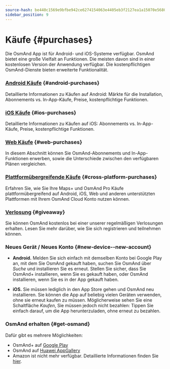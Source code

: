 ```yaml
---
source-hash: be440c1569e9bfbe942ce6274154063e4405eb3f2127ea1a15070e5680537c7c
sidebar_position: 9
---
```


# Käufe {#purchases}

Die OsmAnd App ist für Android- und iOS-Systeme verfügbar. OsmAnd bietet eine große Vielfalt an Funktionen. Die meisten davon sind in einer kostenlosen Version der Anwendung verfügbar. Die kostenpflichtigen OsmAnd-Dienste bieten erweiterte Funktionalität.

### [Android Käufe](./android.md) {#android-purchases}

Detaillierte Informationen zu Käufen auf Android: Märkte für die Installation, Abonnements vs. In-App-Käufe, Preise, kostenpflichtige Funktionen.

### [iOS Käufe](./ios.md) {#ios-purchases}

Detaillierte Informationen zu Käufen auf iOS: Abonnements vs. In-App-Käufe, Preise, kostenpflichtige Funktionen.

### [Web Käufe](./web.md) {#web-purchases}

In diesem Abschnitt können Sie OsmAnd-Abonnements und In-App-Funktionen erwerben,
sowie die Unterschiede zwischen den verfügbaren Plänen vergleichen.

### [Plattformübergreifende Käufe](./cross.md) {#cross-platform-purchases}

Erfahren Sie, wie Sie Ihre Maps+ und OsmAnd Pro Käufe plattformübergreifend auf Android, iOS, Web und anderen unterstützten Plattformen mit Ihrem OsmAnd Cloud Konto nutzen können.

### [Verlosung](./giveaway.md) {#giveaway}

Sie können OsmAnd kostenlos bei einer unserer regelmäßigen Verlosungen erhalten. Lesen Sie mehr darüber, wie Sie sich registrieren und teilnehmen können.

### Neues Gerät / Neues Konto {#new-device--new-account}

- **Android.** Melden Sie sich einfach mit demselben Konto bei Google Play an, mit dem Sie OsmAnd gekauft haben, suchen Sie OsmAnd über *Suche* und installieren Sie es erneut. Stellen Sie sicher, dass Sie OsmAnd+ installieren, wenn Sie es gekauft haben, oder OsmAnd installieren, wenn Sie es in der App gekauft haben.

- **iOS.** Sie müssen lediglich in den App Store gehen und OsmAnd neu installieren. Sie können die App auf beliebig vielen Geräten verwenden, ohne sie erneut kaufen zu müssen. Möglicherweise sehen Sie eine Schaltfläche *Kaufen*, Sie müssen jedoch nicht bezahlen: Tippen Sie einfach darauf, um die App herunterzuladen, ohne erneut zu bezahlen.


### OsmAnd erhalten {#get-osmand}

Dafür gibt es mehrere Möglichkeiten:

- OsmAnd+ auf [Google Play](https://play.google.com/store/apps/dev?id=8483587772816822023)
- OsmAnd auf [Huawei AppGallery](https://appgallery.huawei.com/#/app/C101486545)
- Amazon ist nicht mehr verfügbar. Detaillierte Informationen finden Sie [hier](https://osmand.net/docs/user/troubleshooting/purchases_payments#amazon-store-is-closing--what-to-do).